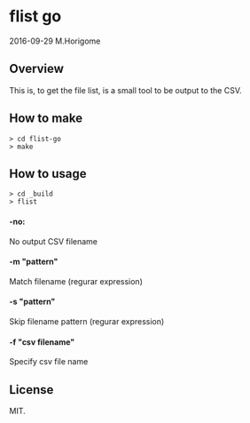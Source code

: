 # flist go

2016-09-29 M.Horigome

## Overview
This is, to get the file list, is a small tool to be output to the CSV.


## How to make

    > cd flist-go
    > make

## How to usage

    > cd _build
    > flist

#### -no:

No output CSV filename

#### -m "pattern"

Match filename (regurar expression)  

#### -s "pattern"

Skip filename pattern (regurar expression)  


#### -f "csv filename"

Specify csv file name

## License

MIT.
